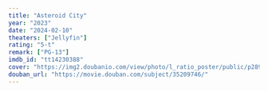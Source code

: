 ```yaml
---
title: "Asteroid City"
year: "2023"
date: "2024-02-10"
theaters: ["Jellyfin"]
rating: "5-t"
remark: ["PG-13"]
imdb_id: "tt14230388"
cover: "https://img2.doubanio.com/view/photo/l_ratio_poster/public/p2891847821.jpg"
douban_url: "https://movie.douban.com/subject/35209746/"
---
```

